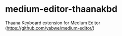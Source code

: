 # medium-editor-thaanakbd
Thaana Keyboard extension for Medium Editor (https://github.com/yabwe/medium-editor/)
